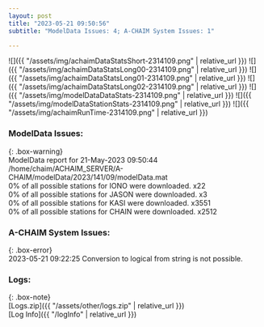 ```yaml
---
layout: post
title: "2023-05-21 09:50:56"
subtitle: "ModelData Issues: 4; A-CHAIM System Issues: 1"

---
```


![]({{ "/assets/img/achaimDataStatsShort-2314109.png" | relative_url }})
![]({{ "/assets/img/achaimDataStatsLong00-2314109.png" | relative_url }})
![]({{ "/assets/img/achaimDataStatsLong01-2314109.png" | relative_url }})
![]({{ "/assets/img/achaimDataStatsLong02-2314109.png" | relative_url }})
![]({{ "/assets/img/modelDataDataStats-2314109.png" | relative_url }})
![]({{ "/assets/img/modelDataStationStats-2314109.png" | relative_url }})
![]({{ "/assets/img/achaimRunTime-2314109.png" | relative_url }})


### ModelData Issues:  
  
{: .box-warning}  
 ModelData report for 21-May-2023 09:50:44   
 /home/chaim/ACHAIM_SERVER/A-CHAIM/modelData/2023/141/09/modelData.mat   
 0% of all possible stations for IONO were downloaded. x22   
 0% of all possible stations for JASON were downloaded. x3   
 0% of all possible stations for KASI were downloaded. x3551   
 0% of all possible stations for CHAIN were downloaded. x2512   
  
### A-CHAIM System Issues:  
  
{: .box-error}  
2023-05-21 09:22:25 Conversion to logical from string is not possible.  

### Logs:  
  
{: .box-note}  
[Logs.zip]({{ "/assets/other/logs.zip" | relative_url }})  
[Log Info]({{ "/logInfo" | relative_url }})  
